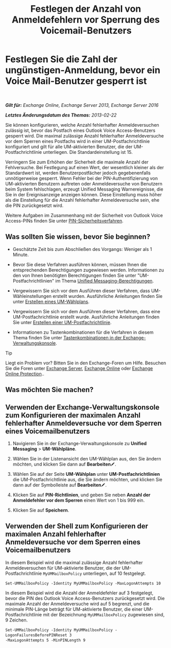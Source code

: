 ﻿---
title: 'Festlegen der Anzahl von Anmeldefehlern vor Sperrung des Voicemail-Benutzers'
TOCTitle: Festlegen Sie die Zahl der ungünstigen-Anmeldung, bevor ein Voice Mail-Benutzer gesperrt ist
ms:assetid: 855e1980-2868-4983-b097-0b5f63f202b8
ms:mtpsurl: https://technet.microsoft.com/de-de/library/Bb123544(v=EXCHG.150)
ms:contentKeyID: 50554864
ms.date: 05/23/2018
mtps_version: v=EXCHG.150
ms.translationtype: MT
---

# Festlegen Sie die Zahl der ungünstigen-Anmeldung, bevor ein Voice Mail-Benutzer gesperrt ist

 

_**Gilt für:** Exchange Online, Exchange Server 2013, Exchange Server 2016_

_**Letztes Änderungsdatum des Themas:** 2013-02-22_

Sie können konfigurieren, welche Anzahl fehlerhafter Anmeldeversuchen zulässig ist, bevor das Postfach eines Outlook Voice Access-Benutzers gesperrt wird. Die maximal zulässige Anzahl fehlerhafter Anmeldeversuche vor dem Sperren eines Postfachs wird in einer UM-Postfachrichtlinie konfiguriert und gilt für alle UM-aktivierten Benutzer, die der UM-Postfachrichtlinie unterliegen. Die Standardeinstellung ist 15.

Verringern Sie zum Erhöhen der Sicherheit die maximale Anzahl der Fehlversuche. Bei Festlegung auf einen Wert, der wesentlich kleiner als der Standardwert ist, werden Benutzerpostfächer jedoch gegebenenfalls unnötigerweise gesperrt. Wenn Fehler bei der PIN-Authentifizierung von UM-aktivierten Benutzern auftreten oder Anmeldeversuche von Benutzern beim System fehlschlagen, erzeugt Unified Messaging Warnereignisse, die Sie in der Ereignisanzeige anzeigen können. Diese Einstellung muss höher als die Einstellung für die Anzahl fehlerhafter Anmeldeversuche sein, ehe die PIN zurückgesetzt wird.

Weitere Aufgaben im Zusammenhang mit der Sicherheit von Outlook Voice Access-PINs finden Sie unter [PIN-Sicherheitsverfahren](pin-security-procedures-exchange-2013-help.md).

## Was sollten Sie wissen, bevor Sie beginnen?

  - Geschätzte Zeit bis zum Abschließen des Vorgangs: Weniger als 1 Minute.

  - Bevor Sie diese Verfahren ausführen können, müssen Ihnen die entsprechenden Berechtigungen zugewiesen werden. Informationen zu den von Ihnen benötigten Berechtigungen finden Sie unter "UM-Postfachrichtlinien" im Thema [Unified Messaging-Berechtigungen](unified-messaging-permissions-exchange-2013-help.md).

  - Vergewissern Sie sich vor dem Ausführen dieser Verfahren, dass UM-Wähleinstellungen erstellt wurden. Ausführliche Anleitungen finden Sie unter [Erstellen eines UM-Wählplans](https://technet.microsoft.com/de-de/library/Bb123819(v=EXCHG.150)).

  - Vergewissern Sie sich vor dem Ausführen dieser Verfahren, dass eine UM-Postfachrichtlinie erstellt wurde. Ausführliche Anleitungen finden Sie unter [Erstellen einer UM-Postfachrichtlinie](https://technet.microsoft.com/de-de/library/Bb123510(v=EXCHG.150)).

  - Informationen zu Tastenkombinationen für die Verfahren in diesem Thema finden Sie unter [Tastenkombinationen in der Exchange-Verwaltungskonsole](keyboard-shortcuts-in-the-exchange-admin-center-exchange-online-protection-help.md).


> [!TIP]
> Liegt ein Problem vor? Bitten Sie in den Exchange-Foren um Hilfe. Besuchen Sie die Foren unter <A href="https://go.microsoft.com/fwlink/p/?linkid=60612">Exchange Server</A>, <A href="https://go.microsoft.com/fwlink/p/?linkid=267542">Exchange Online</A> oder <A href="https://go.microsoft.com/fwlink/p/?linkid=285351">Exchange Online Protection</A>..



## Was möchten Sie machen?

## Verwenden der Exchange-Verwaltungskonsole zum Konfigurieren der maximalen Anzahl fehlerhafter Anmeldeversuche vor dem Sperren eines Voicemailbenutzers

1.  Navigieren Sie in der Exchange-Verwaltungskonsole zu **Unified Messaging** \> **UM-Wählpläne**.

2.  Wählen Sie in der Listenansicht den UM-Wählplan aus, den Sie ändern möchten, und klicken Sie dann auf **Bearbeiten**![Bearbeitungssymbol](images/Bb124582.6f53ccb2-1f13-4c02-bea0-30690e6ea71d(EXCHG.150).gif "Bearbeitungssymbol").

3.  Wählen Sie auf der Seite **UM-Wählplan** unter **UM-Postfachrichtlinien** die UM-Postfachrichtlinie aus, die Sie ändern möchten, und klicken Sie dann auf der Symbolleiste auf **Bearbeiten**![Bearbeitungssymbol](images/Bb124582.6f53ccb2-1f13-4c02-bea0-30690e6ea71d(EXCHG.150).gif "Bearbeitungssymbol").

4.  Klicken Sie auf **PIN-Richtlinien**, und geben Sie neben **Anzahl der Anmeldefehler vor dem Sperren** einen Wert von 1 bis 999 ein.

5.  Klicken Sie auf **Speichern**.

## Verwenden der Shell zum Konfigurieren der maximalen Anzahl fehlerhafter Anmeldeversuche vor dem Sperren eines Voicemailbenutzers

In diesem Beispiel wird die maximal zulässige Anzahl fehlerhafter Anmeldeversuchen für UM-aktivierte Benutzer, die der UM-Postfachrichtlinie `MyUMMailboxPolicy` unterliegen, auf 10 festgelegt.

    Set-UMMailboxPolicy -Identity MyUMMailboxPolicy -MaxLogonAttempts 10

In diesem Beispiel wird die Anzahl der Anmeldefehler auf 3 festgelegt, bevor die PIN des Outlook Voice Access-Benutzers zurückgesetzt wird. Die maximale Anzahl der Anmeldeversuche wird auf 5 begrenzt, und die minimale PIN-Länge beträgt für UM-aktivierte Benutzer, die einer UM-Postfachrichtlinie mit der Bezeichnung `MyUMMailboxPolicy` zugewiesen sind, 9 Zeichen.

    Set-UMMailboxPolicy -Identity MyUMMailboxPolicy -LogonFailuresBeforePINReset 3
    -MaxLogonAttempts 5 -MinPINLength 9

